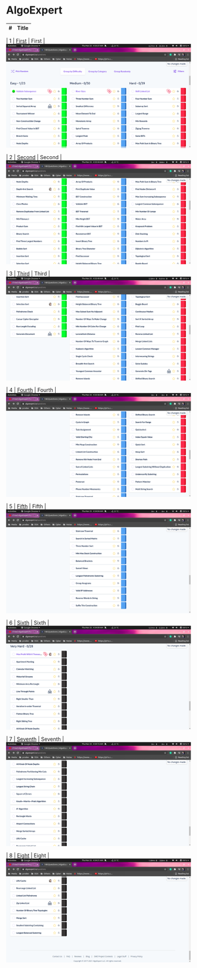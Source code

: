 # AlgoExpert

|  #  |      Title      | 
|-----|---------------- |

|  1  | [First](https://github.com/rajeevranjancom/AlgoExpert/blob/main/1.png) | First |
 <img src="https://github.com/rajeevranjancom/AlgoExpert/blob/main/1.png" style="max-width: 100%;" alt="Welcome images" />
 
 |  2  | [Second](https://github.com/rajeevranjancom/AlgoExpert/blob/main/2.png) | Second |
 <img src="https://github.com/rajeevranjancom/AlgoExpert/blob/main/2.png" style="max-width: 100%;" alt="Welcome images" />
 
 |  3  | [Third](https://github.com/rajeevranjancom/AlgoExpert/blob/main/3.png) | Third |
 <img src="https://github.com/rajeevranjancom/AlgoExpert/blob/main/3.png" style="max-width: 100%;" alt="Welcome images" />
 
 |  4  | [Fourth](https://github.com/rajeevranjancom/AlgoExpert/blob/main/4.png) | Fourth |
 <img src="https://github.com/rajeevranjancom/AlgoExpert/blob/main/4.png" style="max-width: 100%;" alt="Welcome images" />
 
 |  5  | [Fifth](https://github.com/rajeevranjancom/AlgoExpert/blob/main/5.png) | Fifth |
 <img src="https://github.com/rajeevranjancom/AlgoExpert/blob/main/5.png" style="max-width: 100%;" alt="Welcome images" />
 
 |  6  | [Sixth](https://github.com/rajeevranjancom/AlgoExpert/blob/main/6.png) | Sixth |
 <img src="https://github.com/rajeevranjancom/AlgoExpert/blob/main/6.png" style="max-width: 100%;" alt="Welcome images" />
 
 |  7  | [Seventh](https://github.com/rajeevranjancom/AlgoExpert/blob/main/7.png) | Seventh |
 <img src="https://github.com/rajeevranjancom/AlgoExpert/blob/main/7.png" style="max-width: 100%;" alt="Welcome images" />
 
 |  8  | [Eight](https://github.com/rajeevranjancom/AlgoExpert/blob/main/8.png) | Eight |
 <img src="https://github.com/rajeevranjancom/AlgoExpert/blob/main/8.png" style="max-width: 100%;" alt="Welcome images" />
